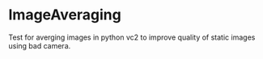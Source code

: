 # ImageAveraging
Test for averging images in python vc2 to improve quality of static images using bad camera.
